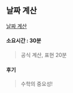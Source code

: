 ## 날짜 계산
[날짜 계산](https://www.acmicpc.net/problem/1476)

#### 소요시간 : 30분
> 공식 계산, 표현 20분

#### 후기
> 수학의 중요성!
